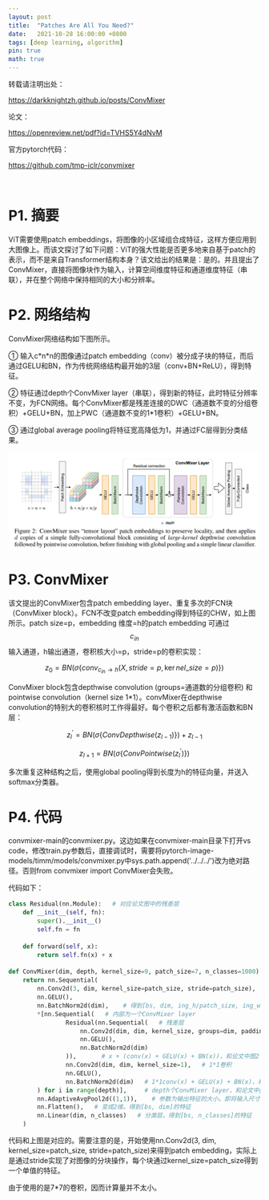 ```yaml
---
layout: post
title:  "Patches Are All You Need?"
date:   2021-10-28 16:00:00 +0800
tags: [deep learning, algorithm]
pin: true
math: true
---
```


<style> h1 { border-bottom: none } </style>

转载请注明出处：

<https://darkknightzh.github.io/posts/ConvMixer>


论文：

<https://openreview.net/pdf?id=TVHS5Y4dNvM>

官方pytorch代码：

<https://github.com/tmp-iclr/convmixer>

<br>


# P1. 摘要

ViT需要使用patch embeddings，将图像的小区域组合成特征，这样方便应用到大图像上。而该文探讨了如下问题：ViT的强大性能是否更多地来自基于patch的表示，而不是来自Transformer结构本身？该文给出的结果是：是的。并且提出了ConvMixer，直接将图像块作为输入，计算空间维度特征和通道维度特征（串联），并在整个网络中保持相同的大小和分辨率。


# P2. 网络结构

ConvMixer网络结构如下图所示。

① 输入c\*n\*n的图像通过patch embedding（conv）被分成子块的特征，而后通过GELU和BN，作为传统网络结构最开始的3层（conv+BN+ReLU），得到特征。

② 特征通过depth个ConvMixer layer（串联），得到新的特征，此时特征分辨率不变，为FCN网络。每个ConvMixer都是残差连接的DWC（通道数不变的分组卷积）+GELU+BN，加上PWC（通道数不变的1\*1卷积）+GELU+BN。

③ 通过global average pooling将特征宽高降低为1，并通过FC层得到分类结果。

![1](/assets/post/2021-10-29-ConvMixer/1.png)

# P3. ConvMixer

该文提出的ConvMixer包含patch embedding layer、重复多次的FCN块（ConvMixer block）。FCN不改变patch embedding得到特征的CHW，如上图所示。patch size=p，embedding 维度=h的patch embedding 可通过
$${ {c}_{in}}$$
输入通道，h输出通道，卷积核大小=p，stride=p的卷积实现：

$${ {z}_{0}}=BN\left( \sigma \left\{ con{ {v}_{ { {c}_{in}}\to h}}\left( X,stride=p,\ker nel\_size=p \right) \right\} \right)$$

ConvMixer block包含depthwise convolution (groups=通道数的分组卷积) 和pointwise convolution（kernel size 1*1）。convMixer在depthwise convolution的特别大的卷积核时工作得最好。每个卷积之后都有激活函数和BN层：

$$z_{l}^{'}=BN\left( \sigma \left\{ ConvDepthwise\left( { {z}_{l-1}} \right) \right\} \right)+{ {z}_{l-1}}$$

$${ {z}_{l+1}}=BN\left( \sigma \left\{ ConvPointwise\left( z_{l}^{'} \right) \right\} \right)$$

多次重复这种结构之后，使用global pooling得到长度为h的特征向量，并送入softmax分类器。


# P4. 代码

convmixer-main的convmixer.py。这边如果在convmixer-main目录下打开vs code，修改train.py参数后，直接调试时，需要将pytorch-image-models/timm/models/convmixer.py中sys.path.append('../../../')改为绝对路径。否则from convmixer import ConvMixer会失败。

代码如下：

```python
class Residual(nn.Module):   # 对应论文图中的残差层
    def __init__(self, fn):
        super().__init__()
        self.fn = fn

    def forward(self, x):
        return self.fn(x) + x

def ConvMixer(dim, depth, kernel_size=9, patch_size=7, n_classes=1000):
    return nn.Sequential(
        nn.Conv2d(3, dim, kernel_size=patch_size, stride=patch_size),   # ConvMixer layer之前的层
        nn.GELU(),
        nn.BatchNorm2d(dim),    # 得到[bs, dim, ing_h/patch_size, ing_w/patch_size]的特征。此处stride=patch_size实现了论文中对图像分块的操作。每个块得到一个单值的特征
        *[nn.Sequential(   # 内部为一个ConvMixer layer
                Residual(nn.Sequential(   # 残差层
                    nn.Conv2d(dim, dim, kernel_size, groups=dim, padding="same"),
                    nn.GELU(),
                    nn.BatchNorm2d(dim)
                )),       # x + (conv(x) + GELU(x) + BN(x))，和论文中图2 ConvMixer layer前三层结构一致
                nn.Conv2d(dim, dim, kernel_size=1),   # 1*1卷积
                nn.GELU(),
                nn.BatchNorm2d(dim)   # 1*1conv(x) + GELU(x) + BN(x)，和论文中图2 ConvMixer layer后三层结构一致
        ) for i in range(depth)],     # depth个ConvMixer layer，和论文中图2的depth个ConvMixer layer一致
        nn.AdaptiveAvgPool2d((1,1)),    # 参数为输出特征的大小。即将输入尺寸转换到1*1的输出特征。得到[bs, dim, 1, 1]的特征
        nn.Flatten(),   # 变成2维。得到[bs, dim]的特征
        nn.Linear(dim, n_classes)   # 分类层。得到[bs, n_classes]的特征
    )
```

代码和上图是对应的。需要注意的是，开始使用nn.Conv2d(3, dim, kernel_size=patch_size, stride=patch_size)来得到patch embedding，实际上是通过stride实现了对图像的分块操作，每个块通过kernel_size=patch_size得到一个单值的特征。

由于使用的是7*7的卷积，因而计算量并不太小。
